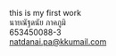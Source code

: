 this is my first work <br />
นายณัฐดนัย ภาคภูมิ <br />
653450088-3 <br />
natdanai.pa@kkumail.com <br />